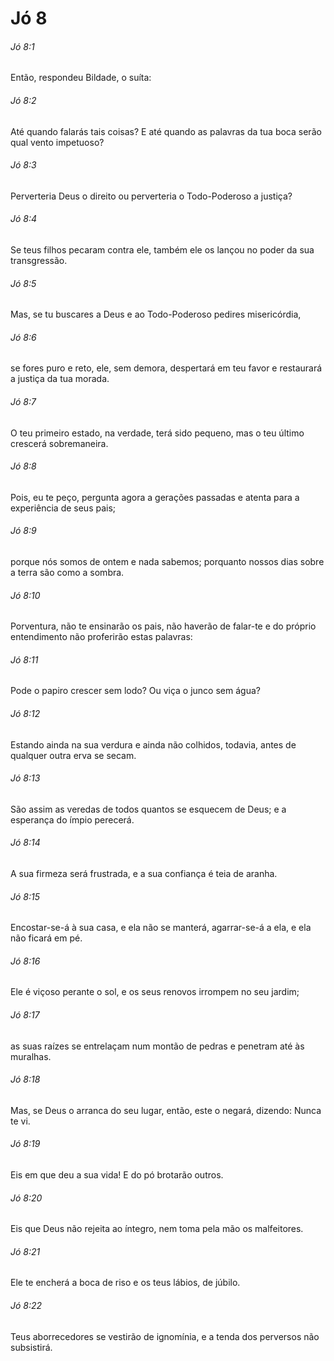 # Jó 8

###### Jó 8:1

Então, respondeu Bildade, o suíta:

###### Jó 8:2

Até quando falarás tais coisas? E até quando as palavras da tua boca serão qual vento impetuoso?

###### Jó 8:3

Perverteria Deus o direito ou perverteria o Todo-Poderoso a justiça?

###### Jó 8:4

Se teus filhos pecaram contra ele, também ele os lançou no poder da sua transgressão.

###### Jó 8:5

Mas, se tu buscares a Deus e ao Todo-Poderoso pedires misericórdia,

###### Jó 8:6

se fores puro e reto, ele, sem demora, despertará em teu favor e restaurará a justiça da tua morada.

###### Jó 8:7

O teu primeiro estado, na verdade, terá sido pequeno, mas o teu último crescerá sobremaneira.

###### Jó 8:8

Pois, eu te peço, pergunta agora a gerações passadas e atenta para a experiência de seus pais;

###### Jó 8:9

porque nós somos de ontem e nada sabemos; porquanto nossos dias sobre a terra são como a sombra.

###### Jó 8:10

Porventura, não te ensinarão os pais, não haverão de falar-te e do próprio entendimento não proferirão estas palavras:

###### Jó 8:11

Pode o papiro crescer sem lodo? Ou viça o junco sem água?

###### Jó 8:12

Estando ainda na sua verdura e ainda não colhidos, todavia, antes de qualquer outra erva se secam.

###### Jó 8:13

São assim as veredas de todos quantos se esquecem de Deus; e a esperança do ímpio perecerá.

###### Jó 8:14

A sua firmeza será frustrada, e a sua confiança é teia de aranha.

###### Jó 8:15

Encostar-se-á à sua casa, e ela não se manterá, agarrar-se-á a ela, e ela não ficará em pé.

###### Jó 8:16

Ele é viçoso perante o sol, e os seus renovos irrompem no seu jardim;

###### Jó 8:17

as suas raízes se entrelaçam num montão de pedras e penetram até às muralhas.

###### Jó 8:18

Mas, se Deus o arranca do seu lugar, então, este o negará, dizendo: Nunca te vi.

###### Jó 8:19

Eis em que deu a sua vida! E do pó brotarão outros.

###### Jó 8:20

Eis que Deus não rejeita ao íntegro, nem toma pela mão os malfeitores.

###### Jó 8:21

Ele te encherá a boca de riso e os teus lábios, de júbilo.

###### Jó 8:22

Teus aborrecedores se vestirão de ignomínia, e a tenda dos perversos não subsistirá.

